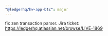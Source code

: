 ```yaml
---
"@ledgerhq/hw-app-btc": major
---
```


fix zen transaction parser. Jira ticket: https://ledgerhq.atlassian.net/browse/LIVE-1869
